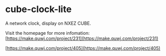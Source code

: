 # cube-clock-lite
A network clock, display on NXEZ CUBE.

Visit the homepage for more infomation:
[https://make.quwj.com/project/231](https://make.quwj.com/project/231)

[https://make.quwj.com/project/405](https://make.quwj.com/project/405)